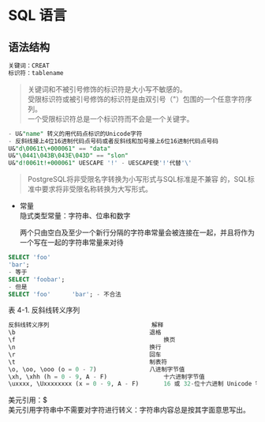 SQL 语言
====

语法结构
----
```sql
关键词：CREAT  
标识符：tablename  
```
> 关键词和不被引号修饰的标识符是大小写不敏感的。  
受限标识符或被引号修饰的标识符是由双引号（"）包围的一个任意字符序列。  
一个受限标识符总是一个标识符而不会是一个关键字。  

```sql
- U&"name" 转义的用代码点标识的Unicode字符
- 反斜线接上4位16进制代码点号码或者反斜线和加号接上6位16进制代码点号码
U&"d\0061t\+000061" == "data"
U&"\0441\043B\043E\043D" == "slon"
U&"d!0061t!+000061" UESCAPE '!' - UESCAPE使'!'代替'\'
```

> PostgreSQL将非受限名字转换为小写形式与SQL标准是不兼容 的，SQL标准中要求将非受限名称转换为大写形式。  

- 常量  
    隐式类型常量：字符串、位串和数字  
    
    两个只由空白及至少一个新行分隔的字符串常量会被连接在一起，并且将作为一个写在一起的字符串常量来对待
```sql
SELECT 'foo'
'bar';
- 等于
SELECT 'foobar';
- 但是
SELECT 'foo'      'bar'; - 不合法
```

表 4-1. 反斜线转义序列  
```sql
反斜线转义序列	                            解释  
\b	                                    退格  
\f                                          换页  
\n	                                    换行  
\r	                                    回车  
\t	                                    制表符  
\o, \oo, \ooo (o = 0 - 7)	            八进制字节值  
\xh, \xhh (h = 0 - 9, A - F)	            十六进制字节值  
\uxxxx, \Uxxxxxxxx (x = 0 - 9, A - F)	    16 或 32-位十六进制 Unicode 字符值  
```

美元引用：$      
    美元引用字符串中不需要对字符进行转义：字符串内容总是按其字面意思写出。  
